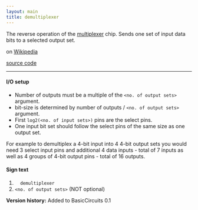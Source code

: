 ```yaml
---
layout: main
title: demultiplexer
---
```


The reverse operation of the [multiplexer](Multiplexer) chip. Sends one set of input data bits to a selected output set.

on [Wikipedia](http://en.wikipedia.org/wiki/Multiplexer)

[source code](https://github.com/eisental/BasicCircuits/blob/master/src/main/java/org/tal/basiccircuits/demultiplexer.java)

* * *


#### I/O setup 
* Number of outputs must be a multiple of the `<no. of output sets>` argument.
* bit-size is determined by number of outputs / `<no. of output sets>` argument.
* First `log2(<no. of input sets>)` pins are the select pins. 
* One input bit set should follow the select pins of the same size as one output set.

For example to demultiplex a 4-bit input into 4 4-bit output sets you would need 3 select input pins and additional 4 data inputs - total of 7 inputs
as well as 4 groups of 4-bit output pins - total of 16 outputs.

#### Sign text
1. `   demultiplexer   `
2. ` <no. of output sets> ` (NOT optional)

__Version history:__ Added to BasicCircuits 0.1